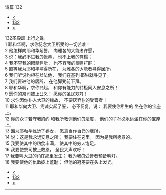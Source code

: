 ﻿





 诗篇 132




* [<](bible/PSA131.md)
* [132](bible/PSA.md)
* [>](bible/PSA133.md)



 
132圣殿颂 上行之诗。  
1 耶和华啊，求你记念大卫所受的一切苦难！  
2 他怎样向耶和华起誓， 向雅各的大能者许愿，  
3 说：我必不进我的帐幕， 也不上我的床榻；  
4 我不容我的眼睛睡觉， 也不容我的眼目打盹；  
5 直等我为耶和华寻得所在， 为雅各的大能者寻得居所。     
6 我们听说约柜在以法他， 我们在基列·耶琳就寻见了。  
7 我们要进他的居所， 在他脚凳前下拜。     
8 耶和华啊，求你兴起， 和你有能力的约柜同入安息之所！  
9 愿你的祭司披上公义！ 愿你的圣民欢呼！  
10 求你因你仆人大卫的缘故， 不要厌弃你的受膏者！     
11 耶和华向大卫、凭诚实起了誓， 必不反复，说： 我要使你所生的 坐在你的宝座上。  
12 你的众子若守我的约 和我所教训他们的法度， 他们的子孙必永远坐在你的宝座上。     
13 因为耶和华拣选了锡安， 愿意当作自己的居所，  
14 说：这是我永远安息之所； 我要住在这里， 因为是我所愿意的。  
15 我要使其中的粮食丰满， 使其中的穷人饱足。  
16 我要使祭司披上救恩， 圣民大声欢呼！  
17 我要叫大卫的角在那里发生； 我为我的受膏者预备明灯。  
18 我要使他的仇敌披上羞耻； 但他的冠冕要在头上发光。 
* [<](bible/PSA131.md)
* [132](bible/PSA.md)
* [>](bible/PSA133.md)





---









